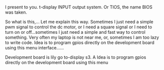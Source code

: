 I present to you. t-display INPUT output  system. Or TIOS, the name BIOS was taken.

So what is this,... Let me explain this way. Sometimes   I just need a simple   pwm signal to control the dc motor, or I need a square signal or I need to turn on or off...sometimes  I  just need a simple and fast way to control something. Very often my laptop is not near me, or,  sometimes I am too lazy to write code. Idea is to program gpios  directly on the development board using this menu interface...... 

Development board is lily go to-display s3. A Idea is to program gpios  directly on the development board using this menu
